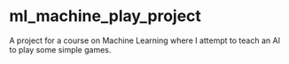 # ml_machine_play_project
A project for a course on Machine Learning where I attempt to teach an AI to play some simple games.
